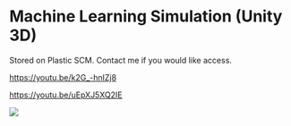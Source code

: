 # Machine Learning Simulation (Unity 3D)
Stored on Plastic SCM. Contact me if you would like access.

https://youtu.be/k2G_-hnIZj8

https://youtu.be/uEpXJ5XQ2IE

![](https://cdn.discordapp.com/attachments/1010766384646602856/1113990192727064817/image.png)
